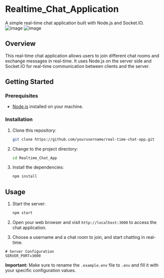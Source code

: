 # Realtime_Chat_Application

A simple real-time chat application built with Node.js and Socket.IO.
![image](https://github.com/user-attachments/assets/0c87c5c3-8453-4bff-ae37-599972bdfe8d)
![image](https://github.com/user-attachments/assets/93f37f63-aaff-43e7-acf3-15d235db9c16)


## Overview

This real-time chat application allows users to join different chat rooms and exchange messages in real-time. It uses Node.js on the server side and Socket.IO for real-time communication between clients and the server.

## Getting Started

### Prerequisites

- [Node.js](https://nodejs.org/) installed on your machine.

### Installation

1. Clone this repository:

   ```bash
   git clone https://github.com/yourusername/real-time-chat-app.git
   ```

2. Change to the project directory:

   ```bash
   cd Realtime_Chat_App
   ```

3. Install the dependencies:

   ```bash
   npm install
   ```

## Usage

1. Start the server:

   ```bash
   npm start
   ```

2. Open your web browser and visit `http://localhost:3000` to access the chat application.

3. Choose a username and a chat room to join, and start chatting in real-time.



```plaintext
# Server Configuration
SERVER_PORT=3000
```

**Important:** Make sure to rename the `.example.env` file to `.env` and fill it with your specific configuration values.
